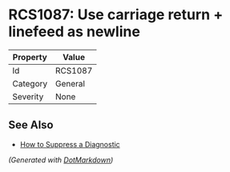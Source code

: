 # RCS1087: Use carriage return \+ linefeed as newline

| Property | Value   |
| -------- | ------- |
| Id       | RCS1087 |
| Category | General |
| Severity | None    |

## See Also

* [How to Suppress a Diagnostic](../HowToConfigureAnalyzers.md#how-to-suppress-a-diagnostic)


*\(Generated with [DotMarkdown](http://github.com/JosefPihrt/DotMarkdown)\)*